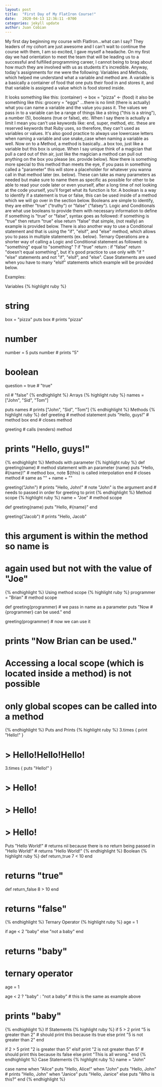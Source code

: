 ```yaml
---
layout: post
title:  "First Day of My FlatIron Course!"
date:   2020-04-13 12:36:11 -0700
categories: jekyll update
author: Juan Cobian
---
```


My first day beginning my course with FlatIron...what can I say? They leaders of my cohort are just awesome and I can't 
wait to continue the course with them, I am so excited, I gave myself a headache. On my first day we had orientation to 
meet the team that will be leading us to a successful and fulfilled programming career, I cannot being to brag about 
how much they are involved with us as students it's incredible. Anyway, today's assignments for me were the following: 
Variables and Methods, which helped me understand what a variable and method are. A variable is a basically a container 
of food that one puts their food in and stores it, and that variable is assigned a value which is food stored inside.

It looks something like this: (container) -> box = "pizza" <- (food) it also be something like this: grocery = "eggs" 
...there is no limit (there is actually) what you can name a variable and the value you pass it. The values we pass in 
to a variable can be a range of things like a string ("this is a string"), a number (5), booleans (true or false), etc.
When I say there is actually a limit I mean you can't use keywords like: end, super, method, etc. these are reserved
keywords that Ruby uses, so therefore, they can't used as variables or values. It's also good practice to always use
lowercase letters when naming a variable and use snake_case when naming a variable as well. Now on to a Method, a 
method is basically...a box too, just like a variable but this box is unique. When I say unique think of a magician 
that pull a card out of thin air, just like the magician a method can pull out anything on the box you please (ex. 
provide below). Now there is something more special to this method than meets the eye, if you pass in something called 
a "parameter" this will store a placeholder for whatever you wanna call in that method later (ex. below). These can 
take as many parameters as needed but make sure to name them as specific as possible for other to be able to read your 
code later or even yourself, after a long time of not looking at the code yourself, you'll forget what its function is 
for. A boolean is a way to identify if a statement is true or false, this can be used inside of a method which we will 
go over in the section below. Booleans are simple to identify, they are either "true" ("truthy") or "false" ("falsey"). 
Logic and Conditionals are what use booleans to provide them with necessary information to define if something is 
"true" or "false", syntax goes as followed: if something is "true" then return "true" else return "false" that simple, 
(not really) an example is provided below. There is also another way to use a Conditional statement and that is using 
the "if", "elsif", and "else" method, which allows you to pass in multiple statements (ex. below). Ternary Operations 
are a shorter way of calling a Logic and Conditional statement as followed: is "something" equal to "something" ? if 
"true" return : if "false" return "doesn't equal something", but it's good practice to use only with "if " "else" 
statements and not "if", "elsif", and "else". Case Statements are  used when you have to many "elsif" statements which 
example will be provided below.

Examples:

Variables
{% highlight ruby %}
# string
box = "pizza"
puts box      # prints "pizza"

# number
number = 5
puts number    # prints "5"

# boolean
question = true    # "true"

nil   # "false"
{% endhighlight %}
 Arrays
{% highlight ruby %}
names = ["John", "Sid", "Tom"]

puts names    # prints ["John", "Sid", "Tom"]
{% endhighlight %}
Methods
{% highlight ruby %}
def greeting   # method statement
    puts "Hello, guys!"   # method box
end   # closes method

greeting   # calls (renders) method
# prints "Hello, guys!"
{% endhighlight %}
Methods with parameter
{% highlight ruby %}
def greeting(name)          # method statement with an parameter (name)
    puts "Hello, #{name}!"  # method box, note ${this} is called interpolation
end  # closes method        # same as "" + name + ""

greeting("John")   # prints "Hello, John!"
                   # note "John" is the argument and 
                   # needs to passed in order for greeting to print
{% endhighlight %}
Method scope
{% highlight ruby %}
name = "Joe"   # method scope

def greeting(name)
    puts "Hello, #{name}"
end

greeting("Jacob")  # prints "Hello, Jacob"
# this argument is within the method so name is 
# again used but not with the value of "Joe"
{% endhighlight %}
Using method scope
{% highlight ruby %}
programmer = "Brian"   # method scope

def greeting(programmer)  # we pass in name as a parameter
    puts "Now #{programmer} can be used."
end

greeting(programmer)   # now we can use it
# prints "Now Brian can be used."

# Accessing a local scope (which is located inside a method)  is not possible
# only global scopes can be called into a method
{% endhighlight %}
Puts and Prints
{% highlight ruby %}
3.times { print "Hello!" }
#  > Hello!Hello!Hello!

3.times { puts "Hello!" }
# > Hello!
# > Hello!
# > Hello!

Puts "Hello World!" # returns nil because there is no return being passed in
"Hello World!"  # returns "Hello World!"
{% endhighlight %}
Boolean
{% highlight ruby %}
def return_true
   7 < 10
end
# returns "true"

def return_false
   8 > 10
end
# returns "false"
{% endhighlight %}
Ternary Operator
{% highlight ruby %}
age = 1

if age < 2
    "baby"
else
   "not a baby"
end
# returns "baby"

# ternary operator

age = 1

age < 2 ? "baby" : "not a baby"   # this is the same as example above
# prints "baby"
{% endhighlight %}
If Statements
{% highlight ruby %}
if 5 > 2
    print "5 is greater than 2"  # should print this because its true
else
    print "5 is not greater than 2"
end

if 2 > 5
    print "2 is greater than 5"
elsif
   print "2 is not greater than 5"  # should print this because its false
else
   print "This is all wrong."
end
{% endhighlight %}
Case Statements
{% highlight ruby %}
name = "John"

case name
    when "Alice"
       puts "Hello, Alice!"
    when "John"
       puts "Hello, John"   # prints "Hello, John"
    when "Janice"
       puts "Hello, Janice"
    else
       puts "Who is this?"
end
{% endhighlight %}